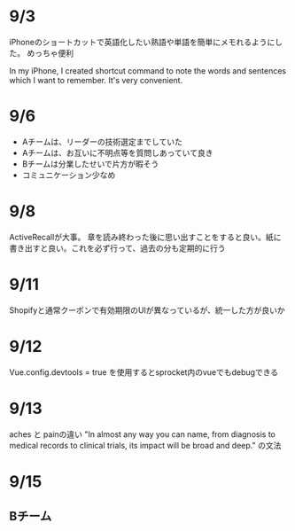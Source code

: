 # 9/3

iPhoneのショートカットで英語化したい熟語や単語を簡単にメモれるようにした。
めっちゃ便利

In my iPhone, I created shortcut command to note the words and sentences which I want to remember. It's very convenient.

# 9/6

- Aチームは、リーダーの技術選定までしていた
- Aチームは、お互いに不明点等を質問しあっていて良き
- Bチームは分業したせいで片方が暇そう
- コミュニケーション少なめ

# 9/8

ActiveRecallが大事。
章を読み終わった後に思い出すことをすると良い。紙に書き出すと良い。これを必ず行って、過去の分も定期的に行う

# 9/11

Shopifyと通常クーポンで有効期限のUIが異なっているが、統一した方が良いか

# 9/12

Vue.config.devtools = true
を使用するとsprocket内のvueでもdebugできる

# 9/13

aches と painの違い
"In almost any way you can name, from diagnosis to medical records to clinical trials, its impact will be broad and deep." の文法

# 9/15

## Bチーム


